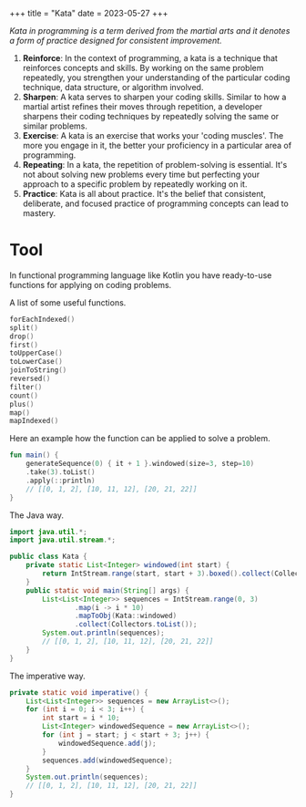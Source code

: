 +++
title = "Kata"
date = 2023-05-27
+++

_Kata in programming is a term derived from the martial arts and it denotes a form of practice designed for consistent improvement._

1. __Reinforce__: In the context of programming, a kata is a technique that reinforces concepts and skills. By working on the same problem repeatedly, you strengthen your understanding of the particular coding technique, data structure, or algorithm involved.
2. __Sharpen__: A kata serves to sharpen your coding skills. Similar to how a martial artist refines their moves through repetition, a developer sharpens their coding techniques by repeatedly solving the same or similar problems.
3. __Exercise__: A kata is an exercise that works your 'coding muscles'. The more you engage in it, the better your proficiency in a particular area of programming.
4. __Repeating__: In a kata, the repetition of problem-solving is essential. It's not about solving new problems every time but perfecting your approach to a specific problem by repeatedly working on it.
5. __Practice__: Kata is all about practice. It's the belief that consistent, deliberate, and focused practice of programming concepts can lead to mastery.

# Tool

In functional programming language like Kotlin you have ready-to-use functions for applying on coding problems.

A list of some useful functions.
```kt
forEachIndexed()
split()
drop()
first()
toUpperCase()
toLowerCase()
joinToString()
reversed()
filter()
count()
plus()
map()
mapIndexed()
```

Here an example how the function can be applied to solve a problem.
```kt
fun main() {
    generateSequence(0) { it + 1 }.windowed(size=3, step=10)
    .take(3).toList()
    .apply(::println)
    // [[0, 1, 2], [10, 11, 12], [20, 21, 22]]
}
```

The Java way.
```java
import java.util.*;
import java.util.stream.*;

public class Kata {
    private static List<Integer> windowed(int start) {
        return IntStream.range(start, start + 3).boxed().collect(Collectors.toList());
    }
    public static void main(String[] args) {
        List<List<Integer>> sequences = IntStream.range(0, 3)
                .map(i -> i * 10)
                .mapToObj(Kata::windowed)
                .collect(Collectors.toList());
        System.out.println(sequences);  
        // [[0, 1, 2], [10, 11, 12], [20, 21, 22]]
    }
}
```

The imperative way.
```java
private static void imperative() {
    List<List<Integer>> sequences = new ArrayList<>();
    for (int i = 0; i < 3; i++) {
        int start = i * 10;
        List<Integer> windowedSequence = new ArrayList<>();
        for (int j = start; j < start + 3; j++) {
            windowedSequence.add(j);
        }
        sequences.add(windowedSequence);
    }
    System.out.println(sequences);
    // [[0, 1, 2], [10, 11, 12], [20, 21, 22]]
}
```
